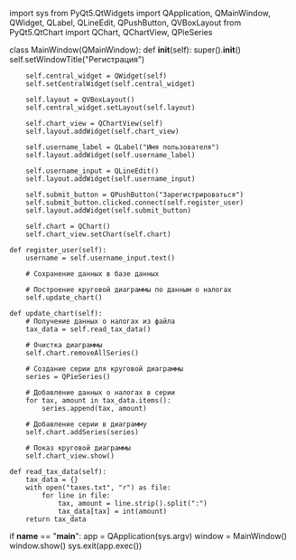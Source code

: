 

import sys
from PyQt5.QtWidgets import QApplication, QMainWindow, QWidget, QLabel, QLineEdit, QPushButton, QVBoxLayout
from PyQt5.QtChart import QChart, QChartView, QPieSeries

class MainWindow(QMainWindow):
    def __init__(self):
        super().__init__()
        self.setWindowTitle("Регистрация")
        
        self.central_widget = QWidget(self)
        self.setCentralWidget(self.central_widget)
        
        self.layout = QVBoxLayout()
        self.central_widget.setLayout(self.layout)
        
        self.chart_view = QChartView(self)
        self.layout.addWidget(self.chart_view)
        
        self.username_label = QLabel("Имя пользователя")
        self.layout.addWidget(self.username_label)
        
        self.username_input = QLineEdit()
        self.layout.addWidget(self.username_input)
        
        self.submit_button = QPushButton("Зарегистрироваться")
        self.submit_button.clicked.connect(self.register_user)
        self.layout.addWidget(self.submit_button)
        
        self.chart = QChart()
        self.chart_view.setChart(self.chart)
        
    def register_user(self):
        username = self.username_input.text()
        
        # Сохранение данных в базе данных
        
        # Построение круговой диаграммы по данным о налогах
        self.update_chart()
        
    def update_chart(self):
        # Получение данных о налогах из файла
        tax_data = self.read_tax_data()
        
        # Очистка диаграммы
        self.chart.removeAllSeries()
        
        # Создание серии для круговой диаграммы
        series = QPieSeries()
        
        # Добавление данных о налогах в серии
        for tax, amount in tax_data.items():
            series.append(tax, amount)
        
        # Добавление серии в диаграмму
        self.chart.addSeries(series)
        
        # Показ круговой диаграммы
        self.chart_view.show()
    
    def read_tax_data(self):
        tax_data = {}
        with open("taxes.txt", "r") as file:
            for line in file:
                tax, amount = line.strip().split(":")
                tax_data[tax] = int(amount)
        return tax_data

if __name__ == "__main__":
    app = QApplication(sys.argv)
    window = MainWindow()
    window.show()
   sys.exit(app.exec())
